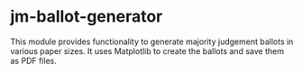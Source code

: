 # jm-ballot-generator
This module provides functionality to generate majority judgement ballots in various paper sizes. It uses Matplotlib to create the ballots and save them as PDF files.
